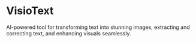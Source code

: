 # VisioText
AI-powered tool for transforming text into stunning images, extracting and correcting text, and enhancing visuals seamlessly.
